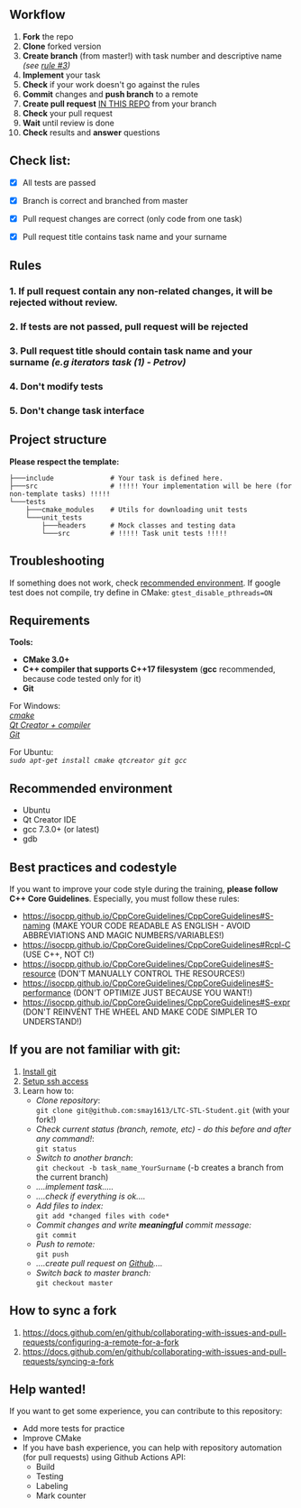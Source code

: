 ## Workflow
1. __Fork__ the repo
2. __Clone__ forked version
3. __Create branch__ (from master!) with task number and descriptive name _(see [rule #3](https://github.com/smay1613/LTC-STL-Student#3-pull-request-name-should-contain-task-name-and-your-surname-eg-iterators-task-1---woodman))_
4. __Implement__ your task
5. __Check__ if your work doesn't go against the rules
6. __Commit__ changes and __push branch__ to a remote
7. __Create pull request__ [IN THIS REPO](https://github.com/smay1613/LTC-STL-Student) from your branch
8. __Check__ your pull request
9. __Wait__ until review is done
10. __Check__ results and __answer__ questions 
  
  
## Check list:
- [x] All tests are passed
- [x] Branch is correct and branched from master
- [x] Pull request changes are correct (only code from one task)
- [x] Pull request title contains task name and your surname
  
  
## Rules

### 1. If pull request contain any non-related changes, it will be rejected without review.
### 2. If tests are not passed, pull request will be rejected
### 3. Pull request title should contain task name and your surname _(e.g iterators task (1) - Petrov)_
### 4. Don't modify tests
### 5. Don't change task interface
  
  
## Project structure
__Please respect the template:__
```shell
├───include              # Your task is defined here.                                                                                                          
├───src                  # !!!!! Your implementation will be here (for non-template tasks) !!!!!                                                                
└───tests                                                                        
    ├───cmake_modules    # Utils for downloading unit tests                                                                                                    
    └───unit_tests                                                                                                              
        ├───headers      # Mock classes and testing data
        └───src          # !!!!! Task unit tests !!!!!
```
  
  
## Troubleshooting
If something does not work, check [recommended environment](https://github.com/smay1613/LTC-STL-Student#recommended-environment).
If google test does not compile, try define in CMake:
`gtest_disable_pthreads=ON`
  
  
## Requirements
**Tools:**  
  * **CMake 3.0+**
  * **C++ compiler that supports C++17 filesystem** (**gcc** recommended, because code tested only for it)
  * **Git**
  
  
For Windows:  
_[cmake](https://cmake.org/download/)_  
_[Qt Creator + compiler](https://www.qt.io/download-qt-installer)_  
_[Git](https://git-scm.com/downloads)_
  
For Ubuntu:  
_`sudo apt-get install cmake qtcreator git gcc`_  
  
  
## Recommended environment
* Ubuntu  
* Qt Creator IDE  
* gcc 7.3.0+ (or latest)  
* gdb  

## Best practices and codestyle  
If you want to improve your code style during the training, **please follow C++ Core Guidelines**.
Especially, you must follow these rules:
* https://isocpp.github.io/CppCoreGuidelines/CppCoreGuidelines#S-naming (MAKE YOUR CODE READABLE AS ENGLISH - AVOID ABBREVIATIONS AND MAGIC NUMBERS/VARIABLES!)
* https://isocpp.github.io/CppCoreGuidelines/CppCoreGuidelines#Rcpl-C (USE C++, NOT C!)
* https://isocpp.github.io/CppCoreGuidelines/CppCoreGuidelines#S-resource (DON'T MANUALLY CONTROL THE RESOURCES!)
* https://isocpp.github.io/CppCoreGuidelines/CppCoreGuidelines#S-performance (DON'T OPTIMIZE JUST BECAUSE YOU WANT!)
* https://isocpp.github.io/CppCoreGuidelines/CppCoreGuidelines#S-expr (DON'T REINVENT THE WHEEL AND MAKE CODE SIMPLER TO UNDERSTAND!)


## If you are not familiar with git:
1. [Install git](https://git-scm.com/downloads)
2. [Setup ssh access](https://docs.github.com/en/github/authenticating-to-github/connecting-to-github-with-ssh)
2. Learn how to:
   * _Clone repository_:  
        `git clone git@github.com:smay1613/LTC-STL-Student.git` (with your fork!)
   * _Check current status (branch, remote, etc) - do this before and after any command!_:  
        `git status`
   * _Switch to another branch_:  
        `git checkout -b task_name_YourSurname` (-b creates a branch from the current branch)
   * _....implement task....._
   * _....check if everything is ok...._
   * _Add files to index:_   
        `git add *changed files with code*`
   * _Commit changes and write __meaningful__ commit message:_  
        `git commit`
   * _Push to remote:_  
        `git push`
   * _....create pull request on [Github](https://github.com/smay1613/LTC-STL-Student/pulls)...._
   * _Switch back to master branch:_  
        `git checkout master`

## How to sync a fork
1. https://docs.github.com/en/github/collaborating-with-issues-and-pull-requests/configuring-a-remote-for-a-fork
2. https://docs.github.com/en/github/collaborating-with-issues-and-pull-requests/syncing-a-fork

## Help wanted!
If you want to get some experience, you can contribute to this repository:
* Add more tests for practice
* Improve CMake
* If you have bash experience, you can help with repository automation (for pull requests) using Github Actions API:
  * Build
  * Testing
  * Labeling
  * Mark counter
